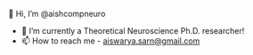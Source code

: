 👋 Hi, I’m @aishcompneuro
- 🌱 I’m currently a Theoretical Neuroscience Ph.D. researcher!
- 📫 How to reach me - aiswarya.sarn@gmail.com


